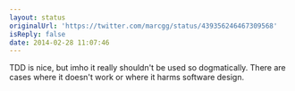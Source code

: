 ```yaml
---
layout: status
originalUrl: 'https://twitter.com/marcgg/status/439356246467309568'
isReply: false
date: 2014-02-28 11:07:46
---
```


TDD is nice, but imho it really shouldn't be used so dogmatically. There are cases where it doesn't work or where it harms software design.
